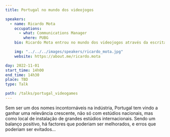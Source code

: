 ```yaml
---
title: Portugal no mundo dos videojogos

speakers:
  - name: Ricardo Mota
    occupations:
      - what: Communications Manager
        where: PUBG
    bio: Ricardo Mota entrou no mundo dos videojogos através da escrita, escrevendo críticas de videojogos e eventos gaming para o Fraglíder e, posteriormente, o Rubber Chicken Games. Colaborou com a organização de eventos dedicados aos videojogos e foi um dos co-fundadores e organizadores do Indie X. Começou com o ensino em ações de formação e daí passou a leccionar sobre videojogos no IPMAIA e na Universidade Lusófona. Trabalhou como Relações Públicas e Community Manager na Bigmoon Studios e actualmente trabalha como Communications Manager para a KRAFTON, no estúdio da PUBG no Porto.

    img: "../../../images/speakers/ricardo_mota.jpg"
    website: https://about.me/ricardo.mota

day: 2022-11-01
start_time: 14h00
end_time: 14h30
place: TBD
type: Talk

path: /talks/portugal_videogames
---
```


Sem ser um dos nomes incontornáveis na indústria, Portugal tem vindo a ganhar uma relevância crescente, não só com estúdios nacionais, mas como local de instalação de grandes estúdios internacionais. Sendo um balanço positivo, há factores que poderiam ser melhorados, e erros que poderiam ser evitados…
